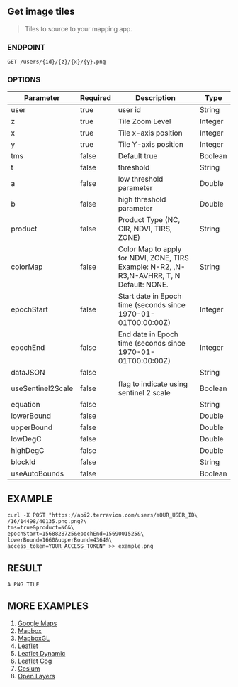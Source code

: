 ## Get image tiles

> Tiles to source to your mapping app.

### ENDPOINT

`GET /users/{id}/{z}/{x}/{y}.png`

### OPTIONS

| Parameter| Required | Description | Type | 
| - | - | - | - |
| user |  true  | user id | String | 
| z | true  | Tile Zoom Level | Integer | 
| x | true | Tile x-axis position | Integer | 
| y | true | Tile Y-axis position | Integer | 
| tms | false | Default true | Boolean |
| t | false | threshold | String |
| a | false | low threshold parameter | Double |
| b | false | high threshold parameter | Double |
| product | false | Product Type (NC, CIR, NDVI, TIRS, ZONE) | String | 
| colorMap | false | Color Map to apply for NDVI, ZONE, TIRS Example: N-R2, ,N-R3,N-AVHRR, T, N  Default: NONE. | String |  
| epochStart | false | Start date in Epoch time (seconds since 1970-01-01T00:00:00Z) | Integer | 
| epochEnd | false | End date in Epoch time (seconds since 1970-01-01T00:00:00Z) | Integer | 
| dataJSON | false | | String |
| useSentinel2Scale | false | flag to indicate using sentinel 2 scale | Boolean |
| equation | false | | String |
| lowerBound | false | | Double |
| upperBound | false | | Double |
| lowDegC | false | | Double |
| highDegC | false | | Double |
| blockId | false | | String |
| useAutoBounds | false | | Boolean |

## EXAMPLE

```
curl -X POST "https://api2.terravion.com/users/YOUR_USER_ID\
/16/14498/40135.png.png?\
tms=true&product=NC&\
epochStart=1568828725&epochEnd=1569001525&\
lowerBound=1660&upperBound=4364&\
access_token=YOUR_ACCESS_TOKEN" >> example.png
```

## RESULT

```
A PNG TILE
```

## MORE EXAMPLES

1. [Google Maps](../examples/image_tiles/terravion_gmap_example.html)
2. [Mapbox](../examples/image_tiles/terravion_mapbox_example.html)
3. [MapboxGL](../examples/image_tiles/terravion_mapbox_gl_example.html)
4. [Leaflet](../examples/image_tiles/terravion_leaflet_example.html)
5. [Leaflet Dynamic](../examples/image_tiles/terravion_leaflet_example_with_dynamic_colormap.html)
6. [Leaflet Cog](../examples/image_tiles/terravion_cog_leaflet_example.html)
7. [Cesium](../examples/image_tiles/terravion_cesium_example.html)
8. [Open Layers](../examples/image_tiles/terravion_openLayers_example.html)